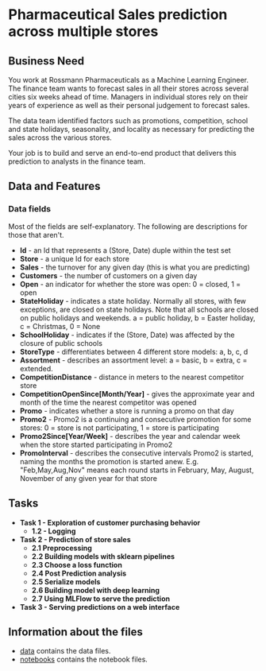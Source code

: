 # Pharmaceutical Sales prediction across multiple stores

## Business Need
You work at Rossmann Pharmaceuticals as a Machine Learning Engineer. The finance team wants to forecast sales in all their stores across several cities six weeks ahead of time. Managers in individual stores rely on their years of experience as well as their personal judgement to forecast sales. 

The data team identified factors such as promotions, competition, school and state holidays, seasonality, and locality as necessary for predicting the sales across the various stores.

Your job is to build and serve an end-to-end product that delivers this prediction to analysts in the finance team. 

## Data and Features
### Data fields
Most of the fields are self-explanatory. The following are descriptions for those
that aren't.
* __Id__ - an Id that represents a (Store, Date) duple within the test set
* __Store__ - a unique Id for each store
* __Sales__ - the turnover for any given day (this is what you are predicting)
* __Customers__ - the number of customers on a given day
* __Open__ - an indicator for whether the store was open: 0 = closed, 1 = open
* __StateHoliday__ - indicates a state holiday. Normally all stores, with few exceptions, are closed on state holidays. Note that all schools are closed on
public holidays and weekends. a = public holiday, b = Easter holiday, c = Christmas, 0 = None
* __SchoolHoliday__ - indicates if the (Store, Date) was affected by the closure of public schools
* __StoreType__ - differentiates between 4 different store models: a, b, c, d
* __Assortment__ - describes an assortment level: a = basic, b = extra, c = extended.
* __CompetitionDistance__ - distance in meters to the nearest competitor store
* __CompetitionOpenSince[Month/Year]__ - gives the approximate year and month of the time the nearest competitor was opened
* __Promo__ - indicates whether a store is running a promo on that day
* __Promo2__ - Promo2 is a continuing and consecutive promotion for some stores: 0 = store is not participating, 1 = store is participating
* __Promo2Since[Year/Week]__ - describes the year and calendar week when the store started participating in Promo2
* __PromoInterval__ - describes the consecutive intervals Promo2 is started, naming the months the promotion is started anew. E.g. "Feb,May,Aug,Nov" means each round starts in February, May, August, November of any given year for that store

## Tasks
* __Task 1 - Exploration of customer purchasing behavior__
  * __1.2 - Logging__
* __Task 2 - Prediction of store sales__ 
  * __2.1 Preprocessing__
  * __2.2 Building models with sklearn pipelines__
  * __2.3 Choose a loss function__
  * __2.4 Post Prediction analysis__
  * __2.5 Serialize models__
  * __2.6 Building model with deep learning__ 
  * __2.7 Using MLFlow to serve the prediction__
* __Task 3 - Serving predictions on a web interface__
 
 
 ## Information about the files
 * [data](https://github.com/Luel-Hagos/Pharmaceutical-Sales-prediction-across-multiple-stores/tree/main/data) contains the data files.
 * [notebooks](https://github.com/Luel-Hagos/Pharmaceutical-Sales-prediction-across-multiple-stores/tree/main/notebooks) contains the notebook files.
